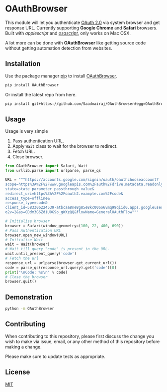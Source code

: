 # OAuthBrowser

This module will let you authenticate [OAuth 2.0](https://oauth.net/2/) via system browser and get response URL. Currently supporting **Google Chrome** and **Safari** browsers. Built with *applescript* and [*osascript*](https://ss64.com/osx/osascript.html), only works on Mac OSX. 

A lot more can be done with **OAuthBrowser** like getting source code without getting automation detection from websites.

## Installation

Use the package manager [pip](https://pip.pypa.io/en/stable/) to install [OAuthBrowser](https://pypi.org/project/OAuthBrowser/).

```bash
pip install OAuthBrowser
```

Or install the latest repo from here.

```bash
pip install git+https://github.com/Saadmairaj/OAuthBrowser#egg=OAuthBrowser
```

## Usage

Usage is very simple

1. Pass authentication URL.
2. Apply `Wait` class to wait for the browser to redirect.
3. Fetch URL.
4. Close browser.

```python
from OAuthBrowser import Safari, Wait
from urllib.parse import urlparse, parse_qs

URL = """https://accounts.google.com/signin/oauth/oauthchooseaccount?
scope=https%3A%2F%2Fwww.googleapis.com%2Fauth%2Fdrive.metadata.readonly&
state=state_parameter_passthrough_value&
redirect_uri=https%3A%2F%2Foauth2.example.com%2Fcode&
access_type=offline&
response_type=code&
client_id=583306224539-atbcaa8ne8g85e8kc006o6vmq99qiid0.apps.googleusercontent.com&
o2v=2&as=CDdm3G6Zd1UOG9o_gWXzQQ&flowName=GeneralOAuthFlow"""

# Initialise browser
browser = Safari(window_geometry=(100, 22, 400, 690))
# Pass Authentication URL
browser.open_new_window(URL)
# Initialise Wait
wait = Wait(browser)
# Wait till query "code" is present in the URL.
wait.until_present_query('code')
# Fetch the url
response_url = urlparse(browser.get_current_url())
code = parse_qs(response_url.query).get('code')[0]
print("\nCode: %s\n" % code)
# Close the browser
browser.quit()
```

## Demonstration

```bash
python -m OAuthBrowser
```

## Contributing

When contributing to this repository, please first discuss the change you wish to make via issue, email, or any other method of this repository before making a change.

Please make sure to update tests as appropriate.

## License

[MIT](https://github.com/Saadmairaj/OAuthBrowser/blob/master/LICENSE.txt)